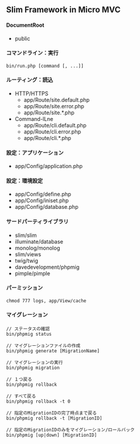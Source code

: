 Slim Framework in Micro MVC
----

#### DocumentRoot
+ public


#### コマンドライン：実行
```
bin/run.php [command [, ...]]
```


#### ルーティング：読込
+ HTTP/HTTPS
	+ app/Route/site.default.php
	+ app/Route/site.error.php
	+ app/Route/site.*.php
+ Command-lLne
	+ app/Route/cli.default.php
	+ app/Route/cli.error.php
	+ app/Route/cli.*.php


#### 設定：アプリケーション
+ app/Config/application.php


#### 設定：環境設定
+ app/Config/define.php
+ app/Config/iniset.php
+ app/Config/database.php


#### サードパーティライブラリ
+ slim/slim
+ illuminate/database
+ monolog/monolog
+ slim/views
+ twig/twig
+ davedevelopment/phpmig
+ pimple/pimple


#### パーミッション
```
chmod 777 logs, app/View/cache
```


#### マイグレーション
```
// ステータスの確認
bin/phpmig status

// マイグレーションファイルの作成
bin/phpmig generate [MigrationName]

// マイグレーションの実行
bin/phpmig migration

// １つ戻る
bin/phpmig rollback

// すべて戻る
bin/phpmig rollback -t 0

// 指定のMigrationIDの完了時点まで戻る
bin/phpmig rollback -t [MigrationID]

// 指定のMigrationIDのみをマイグレーション/ロールバック
bin/phpmig [up|down] [MigrationID]
```

